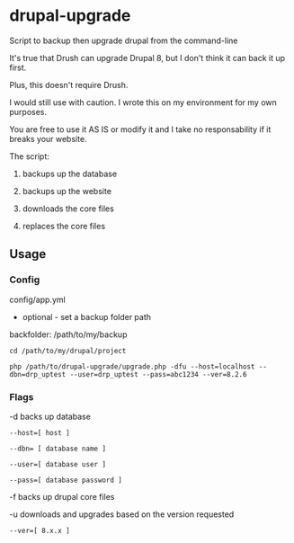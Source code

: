 # drupal-upgrade
Script to backup then upgrade drupal from the command-line

It's true that Drush can upgrade Drupal 8, but I don't think it can back it up first.

Plus, this doesn't require Drush.

I would still use with caution. I wrote this on my environment for my own purposes.

You are free to use it AS IS or modify it and I take no responsability if it breaks your website.

The script:

1. backups up the database

2. backups up the website 

3. downloads the core files

4. replaces the core files

## Usage

### Config

config/app.yml

* optional - set a backup folder path

backfolder: /path/to/my/backup

``` cd /path/to/my/drupal/project ```

``` php /path/to/drupal-upgrade/upgrade.php -dfu --host=localhost --dbn=drp_uptest --user=drp_uptest --pass=abc1234 --ver=8.2.6 ```

### Flags

-d  backs up database
    
    --host=[ host ]
    
    --dbn= [ database name ]
   
    --user=[ database user ]
    
    --pass=[ database password ]

-f  backs up drupal core files

-u  downloads and upgrades based on the version requested
    
    --ver=[ 8.x.x ]
    

